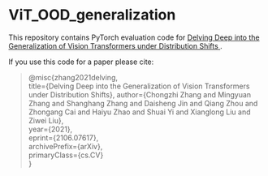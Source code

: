 # ViT_OOD_generalization
This repository contains PyTorch evaluation code for [Delving Deep into the Generalization of Vision Transformers under Distribution Shifts
](https://arxiv.org/abs/2106.07617).

If you use this code for a paper please cite:
> @misc{zhang2021delving,  
>      title={Delving Deep into the Generalization of Vision Transformers under Distribution Shifts}, 
      author={Chongzhi Zhang and Mingyuan Zhang and Shanghang Zhang and Daisheng Jin and Qiang Zhou and Zhongang Cai and Haiyu Zhao and Shuai Yi and Xianglong Liu and Ziwei Liu},  
>      year={2021},  
>      eprint={2106.07617},  
>      archivePrefix={arXiv},  
>      primaryClass={cs.CV}  
>}
